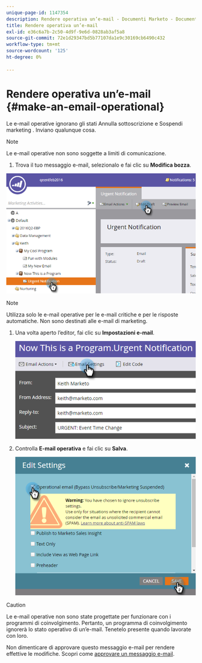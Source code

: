 ```yaml
---
unique-page-id: 1147354
description: Rendere operativa un’e-mail - Documenti Marketo - Documentazione del prodotto
title: Rendere operativa un’e-mail
exl-id: e36c6a7b-2c50-4d9f-9e6d-0828ab3af5a8
source-git-commit: 72e1d29347bd5b77107da1e9c30169cb6490c432
workflow-type: tm+mt
source-wordcount: '125'
ht-degree: 0%

---
```


# Rendere operativa un’e-mail {#make-an-email-operational}

Le e-mail operative ignorano gli stati Annulla sottoscrizione e Sospendi marketing . Inviano qualunque cosa.

>[!NOTE]
>
>Le e-mail operative non sono soggette a limiti di comunicazione.

1. Trova il tuo messaggio e-mail, selezionalo e fai clic su **Modifica bozza**.

![](assets/one-1.png)

>[!NOTE]
>
>Utilizza solo le e-mail operative per le e-mail critiche e per le risposte automatiche. Non sono destinati alle e-mail di marketing.

1. Una volta aperto l’editor, fai clic su **Impostazioni e-mail**.

   ![](assets/two-1.png)

1. Controlla **E-mail operativa** e fai clic su **Salva**.

   ![](assets/three.png)

>[!CAUTION]
>
>Le e-mail operative non sono state progettate per funzionare con i programmi di coinvolgimento. Pertanto, un programma di coinvolgimento ignorerà lo stato operativo di un’e-mail. Tenetelo presente quando lavorate con loro.

Non dimenticare di approvare questo messaggio e-mail per rendere effettive le modifiche. Scopri come  [approvare un messaggio e-mail](/help/marketo/product-docs/email-marketing/general/creating-an-email/approve-an-email.md).
